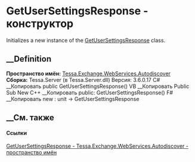 # GetUserSettingsResponse - конструктор
Initializes a new instance of the
[GetUserSettingsResponse](T_Tessa_Exchange_WebServices_Autodiscover_GetUserSettingsResponse.htm)
class.
## __Definition
 **Пространство имён:**
[Tessa.Exchange.WebServices.Autodiscover](N_Tessa_Exchange_WebServices_Autodiscover.htm)  
 **Сборка:** Tessa.Server (в Tessa.Server.dll) Версия: 3.6.0.17
C# __Копировать
     public GetUserSettingsResponse()
VB __Копировать
     Public Sub New
C++ __Копировать
     public:
    GetUserSettingsResponse()
F# __Копировать
     new : unit -> GetUserSettingsResponse
##  __См. также
#### Ссылки
[GetUserSettingsResponse -
](T_Tessa_Exchange_WebServices_Autodiscover_GetUserSettingsResponse.htm)
[Tessa.Exchange.WebServices.Autodiscover - пространство
имён](N_Tessa_Exchange_WebServices_Autodiscover.htm)
